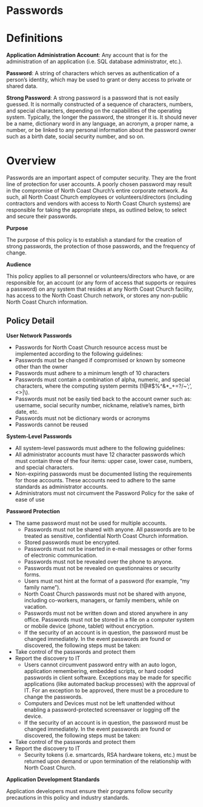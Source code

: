 # Passwords

# **Definitions**

**Application Administration Account**: Any account that is for the administration of an application (i.e. SQL database administrator, etc.).

**Password**: A string of characters which serves as authentication of a person’s identity, which may be used to grant or deny access to private or shared data.

**Strong Password**: A strong password is a password that is not easily guessed. It is normally constructed of a sequence of characters, numbers, and special characters, depending on the capabilities of the operating system. Typically, the longer the password, the stronger it is. It should never be a name, dictionary word in any language, an acronym, a proper name, a number, or be linked to any personal information about the password owner such as a birth date, social security number, and so on.

# **Overview**

Passwords are an important aspect of computer security. They are the front line of protection for user accounts. A poorly chosen password may result in the compromise of North Coast Church’s entire corporate network. As such, all North Coast Church employees or volunteers/directors (including contractors and vendors with access to North Coast Church systems) are responsible for taking the appropriate steps, as outlined below, to select and secure their passwords.

**Purpose**

The purpose of this policy is to establish a standard for the creation of strong passwords, the protection of those passwords, and the frequency of change.

**Audience**

This policy applies to all personnel or volunteers/directors who have, or are responsible for, an account (or any form of access that supports or requires a password) on any system that resides at any North Coast Church facility, has access to the North Coast Church network, or stores any non-public North Coast Church information.

## **Policy Detail**

**User Network Passwords**

- Passwords for North Coast Church resource access must be implemented according to the following guidelines:
- Passwords must be changed if compromised or known by someone other than the owner
- Passwords must adhere to a minimum length of 10 characters
- Passwords must contain a combination of alpha, numeric, and special characters, where the computing system permits (!@#$%^&\*\_+=?/~’;’,<>|\\).
- Passwords must not be easily tied back to the account owner such as: username, social security number, nickname, relative’s names, birth date, etc.
- Passwords must not be dictionary words or acronyms
- Passwords cannot be reused

**System-Level Passwords**

- All system-level passwords must adhere to the following guidelines:
- All administrator accounts must have 12 character passwords which must contain three of the four items: upper case, lower case, numbers, and special characters.
- Non-expiring passwords must be documented listing the requirements for those accounts. These accounts need to adhere to the same standards as administrator accounts.
- Administrators must not circumvent the Password Policy for the sake of ease of use

**Password Protection**

- The same password must not be used for multiple accounts.
    - Passwords must not be shared with anyone. All passwords are to be treated as sensitive, confidential North Coast Church information.
    - Stored passwords must be encrypted.
    - Passwords must not be inserted in e-mail messages or other forms of electronic communication.
    - Passwords must not be revealed over the phone to anyone.
    - Passwords must not be revealed on questionnaires or security forms.
    - Users must not hint at the format of a password (for example, “my family name”).
    - North Coast Church passwords must not be shared with anyone, including co-workers, managers, or family members, while on vacation.
    - Passwords must not be written down and stored anywhere in any office. Passwords must not be stored in a file on a computer system or mobile device (phone, tablet) without encryption.
    - If the security of an account is in question, the password must be changed immediately. In the event passwords are found or discovered, the following steps must be taken:
- Take control of the passwords and protect them
- Report the discovery to IT
  - Users cannot circumvent password entry with an auto logon, application remembering, embedded scripts, or hard coded passwords in client software. Exceptions may be made for specific applications (like automated backup processes) with the approval of IT. For an exception to be approved, there must be a procedure to change the passwords.
  - Computers and Devices must not be left unattended without enabling a password-protected screensaver or logging off the device.
  - If the security of an account is in question, the password must be changed immediately. In the event passwords are found or discovered, the following steps must be taken:
- Take control of the passwords and protect them
- Report the discovery to IT
  - Security tokens (i.e. smartcards, RSA hardware tokens, etc.) must be returned upon demand or upon termination of the relationship with North Coast Church.

**Application Development Standards**

Application developers must ensure their programs follow security precautions in this policy and industry standards.